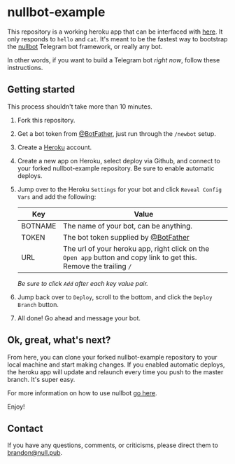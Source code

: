 # nullbot-example
This repository is a working heroku app that can be interfaced with [here](https://telegram.me/nullbotexamplebot). It only responds to ```hello``` and ```cat```. It's meant to be the fastest way to bootstrap the [nullbot](https://github.com/baetheus/nullbot) Telegram bot framework, or really any bot.

In other words, if you want to build a Telegram bot *right now*, follow these instructions.

## Getting started
This process shouldn't take more than 10 minutes.

1. Fork this repository.

2. Get a bot token from [@BotFather](https://telegram.me/BotFather), just run through the ```/newbot``` setup.

3. Create a [Heroku](https://www.heroku.com) account.

3. Create a new app on Heroku, select deploy via Github, and connect to your forked nullbot-example repository. Be sure to enable automatic deploys.

4. Jump over to the Heroku ```Settings``` for your bot and click ```Reveal Config Vars``` and add the following:

    | Key | Value |
    | --- | --- |
    | BOTNAME | The name of your bot, can be anything. |
    | TOKEN | The bot token supplied by [@BotFather](https://telegram.me/BotFather) |
    | URL | The url of your heroku app, right click on the ```Open app``` button and copy link to get this. Remove the trailing ```/``` |

    *Be sure to click ```Add``` after each key value pair.*

5. Jump back over to ```Deploy```, scroll to the bottom, and click the ```Deploy Branch``` button.

6. All done! Go ahead and message your bot.

## Ok, great, what's next?
From here, you can clone your forked nullbot-example repository to your local machine and start making changes. If you enabled automatic deploys, the heroku app will update and relaunch every time you push to the master branch. It's super easy.

For more information on how to use nullbot [go here](https://github.com/baetheus/nullbot).

Enjoy!

## Contact
If you have any questions, comments, or criticisms, please direct them to
[brandon@null.pub](mailto:brandon@null.pub).